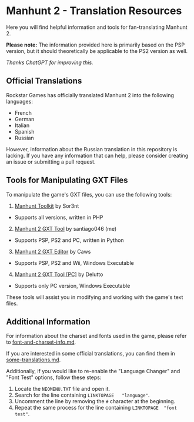 # Manhunt 2 - Translation Resources
Here you will find helpful information and tools for fan-translating Manhunt 2.

**Please note:** The information provided here is primarily based on the PSP version, but it should theoretically be applicable to the PS2 version as well.

_Thanks ChatGPT for improving this._
## Official Translations
Rockstar Games has officially translated Manhunt 2 into the following languages:
- French
- German
- Italian
- Spanish
- Russian

However, information about the Russian translation in this repository is lacking. If you have any information that can help, please consider creating an issue or submitting a pull request.

## Tools for Manipulating GXT Files
To manipulate the game's GXT files, you can use the following tools:
1. [Manhunt Toolkit](https://github.com/Sor3nt/manhunt-toolkit) by Sor3nt
  - Supports all versions, written in PHP
2. [Manhunt 2 GXT Tool](https://github.com/santiago046/mh2-gxttool) by santiago046 (me)
  - Supports PSP, PS2 and PC, written in Python
3. [Manhunt 2 GXT Editor](https://romhackers.org/utilitarios/jogos-especificos/manhunt-2-gxt-editor/) by Caws
  - Supports PSP, PS2 and Wii, Windows Executable
4. [Manhunt 2 GXT Tool \[PC\]](https://zenhax.com/viewtopic.php?p=36590#p36590) by Delutto
  - Supports only PC version, Windows Executable

These tools will assist you in modifying and working with the game's text files.

## Additional Information
For information about the charset and fonts used in the game, please refer to [font-and-charset-info.md](font-and-charset-info.md).

If you are interested in some official translations, you can find them in [some-translations.md](some-translations.md).

Additionally, if you would like to re-enable the "Language Changer" and "Font Test" options, follow these steps:
1. Locate the `NEOMENU.TXT` file and open it.
2. Search for the line containing `LINKTOPAGE	"language"`.
3. Uncomment the line by removing the `#` character at the beginning.
4. Repeat the same process for the line containing `LINKTOPAGE	"font test"`.
